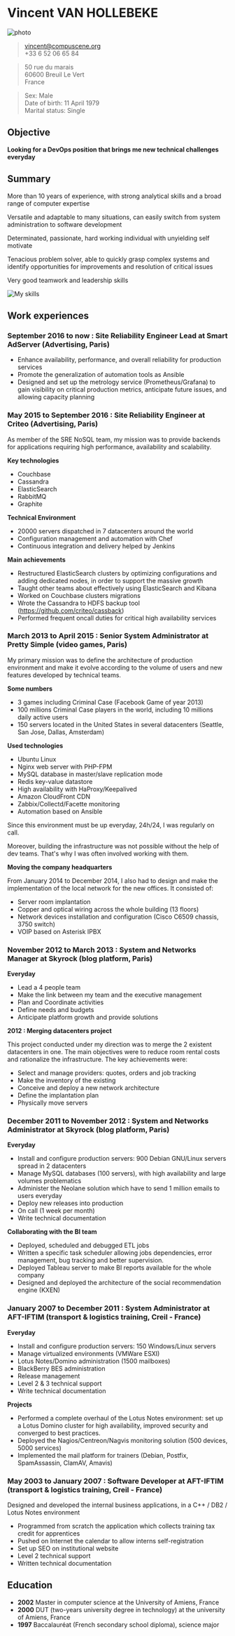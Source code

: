 # Vincent VAN HOLLEBEKE

![photo](photo.png)

> vincent@compuscene.org<br>
> +33 6 52 06 65 84

> 50 rue du marais<br>
> 60600 Breuil Le Vert<br>
> France

> Sex: Male<br>
> Date of birth: 11 April 1979<br>
> Marital status: Single

## Objective

**Looking for a DevOps position that brings me new technical challenges everyday**

## Summary

More than 10 years of experience, with strong analytical skills and a broad range of computer expertise

Versatile and adaptable to many situations, can easily switch from system administration to software development

Determinated, passionate, hard working individual with unyielding self motivate

Tenacious problem solver, able to quickly grasp complex systems and identify opportunities for improvements and resolution of critical issues

Very good teamwork and leadership skills

![My skills](skills.png)

## Work experiences

### September 2016 to now : Site Reliability Engineer Lead at Smart AdServer (Advertising, Paris)

* Enhance availability, performance, and overall reliability for production services
* Promote the generalization of automation tools as Ansible
* Designed and set up the metrology service (Prometheus/Grafana) to gain visibility on critical production metrics, anticipate future issues, and allowing capacity planning

### May 2015 to September 2016 : Site Reliability Engineer at Criteo (Advertising, Paris)

As member of the SRE NoSQL team, my mission was to provide backends for applications requiring high performance, availability and scalability.

**Key technologies**

* Couchbase
* Cassandra
* ElasticSearch
* RabbitMQ
* Graphite

**Technical Environment**

* 20000 servers dispatched in 7 datacenters around the world
* Configuration management and automation with Chef
* Continuous integration and delivery helped by Jenkins

**Main achievements**

* Restructured ElasticSearch clusters by optimizing configurations and adding dedicated nodes, in order to support the massive growth
* Taught other teams about effectively using ElasticSearch and Kibana
* Worked on Couchbase clusters migrations
* Wrote the Cassandra to HDFS backup tool (https://github.com/criteo/cassback)
* Performed frequent oncall duties for critical high availability services

### March 2013 to April 2015 : Senior System Administrator at Pretty Simple (video games, Paris)

My primary mission was to define the architecture of production environment and make it evolve according to the volume of users and new features developed by technical teams.

**Some numbers**

* 3 games including Criminal Case (Facebook Game of year 2013)
* 100 millions Criminal Case players in the world, including 10 millions daily active users
* 150 servers located in the United States in several datacenters (Seattle, San Jose, Dallas, Amsterdam)

**Used technologies**

* Ubuntu Linux
* Nginx web server with PHP-FPM
* MySQL database in master/slave replication mode
* Redis key-value datastore
* High availability with HaProxy/Keepalived
* Amazon CloudFront CDN
* Zabbix/Collectd/Facette monitoring
* Automation based on Ansible

Since this environment must be up everyday, 24h/24, I was regularly on call.

Moreover, building the infrastructure was not possible without the help of dev teams. That's why I was often involved working with them.

**Moving the company headquarters**

From January 2014 to December 2014, I also had to design and make the implementation of the local network for the new offices. It consisted of:

* Server room implantation
* Copper and optical wiring across the whole building (13 floors)
* Network devices installation and configuration (Cisco C6509 chassis, 3750 switch)
* VOIP based on Asterisk IPBX

### November 2012 to March 2013 : System and Networks Manager at Skyrock (blog platform, Paris)

**Everyday**

* Lead a 4 people team
* Make the link between my team and the executive management
* Plan and Coordinate activities
* Define needs and budgets
* Anticipate platform growth and provide solutions

**2012 : Merging datacenters project**

This project conducted under my direction was to merge the 2 existent datacenters in one. The main objectives were to reduce room rental costs and rationalize the infrastructure. The key achievements were:

* Select and manage providers: quotes, orders and job tracking
* Make the inventory of the existing
* Conceive and deploy a new network architecture
* Define the implantation plan
* Physically move servers

### December 2011 to November 2012 : System and Networks Administrator at Skyrock (blog platform, Paris)

**Everyday**

* Install and configure production servers: 900 Debian GNU/Linux servers spread in 2 datacenters
* Manage MySQL databases (100 servers), with high availability and large volumes problematics
* Administer the Neolane solution which have to send 1 million emails to users everyday
* Deploy new releases into production
* On call (1 week per month)
* Write technical documentation

**Collaborating with the BI team**

* Deployed, scheduled and debugged ETL jobs
* Written a specific task scheduler allowing jobs dependencies, error management, bug tracking and better supervision.
* Deployed Tableau server to make BI reports available for the whole company
* Designed and deployed the architecture of the social recommendation engine (KXEN)

### January 2007 to December 2011 : System Administrator at AFT-IFTIM (transport & logistics training, Creil - France)

**Everyday**

* Install and configure production servers: 150 Windows/Linux servers
* Manage virtualized environments (VMWare ESXI)
* Lotus Notes/Domino administration (1500 mailboxes)
* BlackBerry BES administration
* Release management
* Level 2 & 3 technical support
* Write technical documentation

**Projects**

* Performed a complete overhaul of the Lotus Notes environment: set up a Lotus Domino cluster for high availability, improved security and converged to best practices.
* Deployed the Nagios/Centreon/Nagvis monitoring solution (500 devices, 5000 services)
* Implemented the mail platform for trainers (Debian, Postfix, SpamAssassin, ClamAV, Amavis)

### May 2003 to January 2007 : Software Developer at AFT-IFTIM (transport & logistics training, Creil - France)

Designed and developed the internal business applications, in a C++ / DB2 / Lotus Notes environment

* Programmed from scratch the application which collects training tax credit for apprentices
* Pushed on Internet the calendar to allow interns self-registration
* Set up SEO on institutional website
* Level 2 technical support
* Written technical documentation

## Education

* **2002** Master in computer science at the University of Amiens, France
* **2000** DUT (two-years university degree in technology) at the university of Amiens, France
* **1997** Baccalauréat (French secondary school diploma), science major
